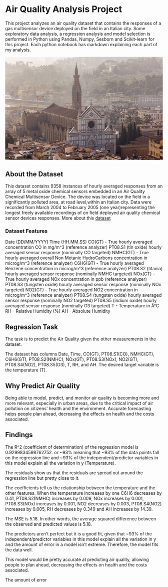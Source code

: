 # Air Quality Analysis Project

This project analyzes an air quality dataset that contains the responses of a gas multisensor device deployed on the field in an Italian city. Some exploratory data analysis, a regression analysis and model selection is performed in Python using Pandas, Numpy, Sesborn and Scikit-learn for this project. Each python notebook has markdown explaining each part of my analysis.

![This is an image](https://github.com/stubbsdiondra/PortfolioProjects/blob/main/Air%20Quality%20Analysis%20Project/pollution-italy.jpg)

## About the Dataset

This dataset contains 9358 instances of hourly averaged responses from an array of 5 metal oxide chemical sensors embedded in an Air Quality Chemical Multisensor Device. The device was located on the field in a significantly polluted area, at road level,within an Italian city. Data were recorded from March 2004 to February 2005 (one year)representing the longest freely available recordings of on field deployed air quality chemical sensor devices responses. More about this [dataset](https://archive.ics.uci.edu/ml/datasets/Air+Quality)

### Dataset Features
Date (DD/MM/YYYY)
Time (HH.MM.SS)
CO(GT) - True hourly averaged concentration CO in mg/m^3 (reference analyzer)
PT08.S1 (tin oxide) hourly averaged sensor response (nominally CO targeted)
NMHC(GT) - True hourly averaged overall Non Metanic HydroCarbons concentration in microg/m^3 (reference analyzer)
C6H6(GT) - True hourly averaged Benzene concentration in microg/m^3 (reference analyzer)
PT08.S2 (titania) hourly averaged sensor response (nominally NMHC targeted)
NOx(GT) - True hourly averaged NOx concentration in ppb (reference analyzer)
PT08.S3 (tungsten oxide) hourly averaged sensor response (nominally NOx targeted)
NO2(GT) - True hourly averaged NO2 concentration in microg/m^3 (reference analyzer)
PT08.S4 (tungsten oxide) hourly averaged sensor response (nominally NO2 targeted)
PT08.S5 (indium oxide) hourly averaged sensor response (nominally O3 targeted)
T - Temperature in Â°C
RH - Relative Humidity (%)
AH - Absolute Humidity

## Regression Task

The task is to predict the Air Quality given the other measurements in the dataset.

The dataset has columns Date, Time, CO(GT), PT08.S1(CO), NMHC(GT), C6H6(GT), PT08.S2(NMHC), NOx(GT), PT08.S3(NOx), NO2(GT), PT08.S4(NO2), PT08.S5(O3), T, RH, and AH. The desired target variable is the temperature (T).

## Why Predict Air Quality

Being able to model, predict, and monitor air quality is becoming more and more relevant, especially in urban areas, due to the critical impact of air pollution on citizens’ health and the environment. Accurate forecasting helps people plan ahead, decreasing the effects on health and the costs associated.

## Findings

The R^2 (coefficient of determination) of the regression model is 0.9299834598762752. or ~93% meaning that ~93% of the data points fall on the regression line and ~93% of the independent/predictor variables in this model explain all the variation in y (Temperature).

The residuals show us that the residuals are spread out around the regression line but pretty close to it.

The coefficients tell us the relationship between the temperature and the other features. When the temperature increases by one C6H6 decreases by 0.41, PT08.S2(NMHC) increases by 0.009, NOx increases by 0.001, PT08.S3(NOx) increases by 0.001, NO2 decreases by 0.003, PT08.S4(NO2) increases by 0.005, RH decreases by 0.349 and AH increases by 14.39.

The MSE is 5.18. In other words, the average squared difference between the observed and predicted values is 5.18.

The predictors aren't perfect but it is a good fit, given that ~93% of the independent/predictor variables in this model explain all the variation in y and the amount of error in a model isn't extreme. Therefore, the model fits the data well.

This model would be pretty accurate at predicting air quality, allowing people to plan ahead, decreasing the effects on health and the costs associated.

The amount of error 
